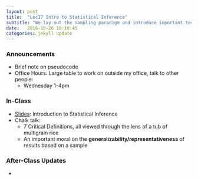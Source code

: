 ```yaml
---
layout: post
title:  "Lec17 Intro to Statistical Inference"
subtitle: "We lay out the sampling paradigm and introduce important terminology related to statistical sampling."
date:   2016-10-26 10:10:45
categories: jekyll update
---
```




### Announcements

* Brief note on pseudocode
* Office Hours. Large table to work on outside my office, talk to other people:
    + Wednesday 1-4pm



### In-Class

* <a href = "{{ site.baseurl }}/assets/3-Statistical_Inference/intro_to_inference.html" target = "_blank">Slides</a>: Introduction to Statistical Inference
* Chalk talk:
    + 7 Critical Definitions, all viewed through the lens of a tub of multigrain rice
    + An important moral on the **generalizability/representativeness** of results based on a sample


### After-Class Updates

* 

